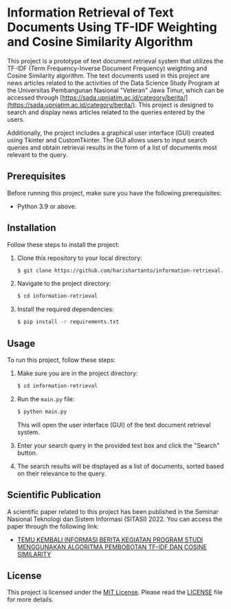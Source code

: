 # Information Retrieval of Text Documents Using TF-IDF Weighting and Cosine Similarity Algorithm

This project is a prototype of text document retrieval system that utilizes the TF-IDF (Term Frequency-Inverse Document Frequency) weighting and Cosine Similarity algorithm. The text documents used in this project are news articles related to the activities of the Data Science Study Program at the Universitas Pembangunan Nasional "Veteran" Jawa Timur, which can be accessed through [https://sada.upnjatim.ac.id/category/berita/](https://sada.upnjatim.ac.id/category/berita/). This project is designed to search and display news articles related to the queries entered by the users.

Additionally, the project includes a graphical user interface (GUI) created using Tkinter and CustomTkinter. The GUI allows users to input search queries and obtain retrieval results in the form of a list of documents most relevant to the query.

## Prerequisites

Before running this project, make sure you have the following prerequisites:

- Python 3.9 or above.

## Installation

Follow these steps to install the project:

1. Clone this repository to your local directory:

   ```bash
   $ git clone https://github.com/harishartanto/information-retrieval.git
   ```

2. Navigate to the project directory:

   ```bash
   $ cd information-retrieval
   ```

3. Install the required dependencies:

   ```bash
   $ pip install -r requirements.txt
   ```

## Usage

To run this project, follow these steps:

1. Make sure you are in the project directory:

   ```bash
   $ cd information-retrieval
   ```

2. Run the `main.py` file:

   ```bash
   $ python main.py
   ```

   This will open the user interface (GUI) of the text document retrieval system.

3. Enter your search query in the provided text box and click the "Search" button.

4. The search results will be displayed as a list of documents, sorted based on their relevance to the query.

## Scientific Publication

A scientific paper related to this project has been published in the Seminar Nasional Teknologi dan Sistem Informasi (SITASI) 2022. You can access the paper through the following link:

- [TEMU KEMBALI INFORMASI BERITA KEGIATAN PROGRAM STUDI MENGGUNAKAN ALGORITMA PEMBOBOTAN TF-IDF DAN COSINE SIMILARITY](https://sitasi.upnjatim.ac.id/index.php/sitasi/article/view/309)

## License

This project is licensed under the [MIT License](LICENSE). Please read the [LICENSE](LICENSE) file for more details.